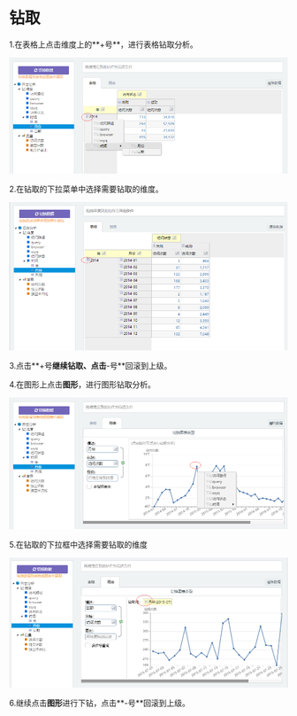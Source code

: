 # 钻取

1.在表格上点击维度上的**+号**，进行表格钻取分析。

![](/assets/importn14.png)

2.在钻取的下拉菜单中选择需要钻取的维度。

![](/assets/importn15.png)

3.点击**+号**继续钻取、点击**-号**回滚到上级。

4.在图形上点击**图形**，进行图形钻取分析。

![](/assets/importn16.png)

5.在钻取的下拉框中选择需要钻取的维度

![](/assets/importn17.png)

6.继续点击**图形**进行下钻，点击**-号**回滚到上级。

